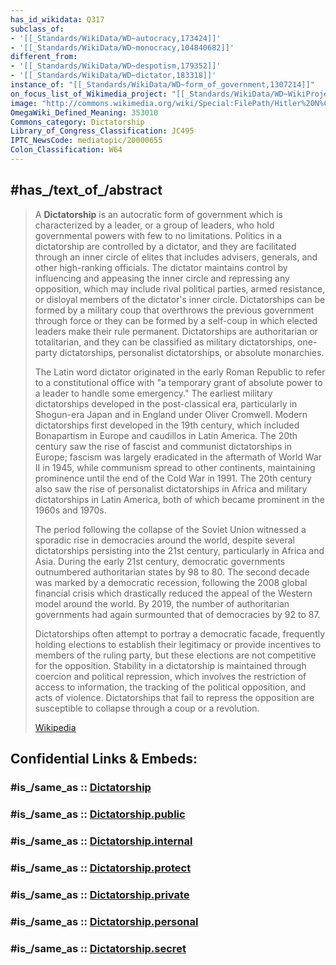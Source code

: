 ```yaml
---
has_id_wikidata: Q317
subclass_of:
- '[[_Standards/WikiData/WD~autocracy,173424]]'
- '[[_Standards/WikiData/WD~monocracy,104840682]]'
different_from:
- '[[_Standards/WikiData/WD~despotism,179352]]'
- '[[_Standards/WikiData/WD~dictator,183318]]'
instance_of: "[[_Standards/WikiData/WD~form_of_government,1307214]]"
on_focus_list_of_Wikimedia_project: "[[_Standards/WikiData/WD~WikiProject_Politics,5492483]]"
image: "http://commons.wikimedia.org/wiki/Special:FilePath/Hitler%20N%C3%BCrnberg%201935.jpg"
OmegaWiki_Defined_Meaning: 353010
Commons_category: Dictatorship
Library_of_Congress_Classification: JC495
IPTC_NewsCode: mediatopic/20000655
Colon_Classification: W64
---
```


## #has_/text_of_/abstract 

> A **Dictatorship** is an autocratic form of government which is characterized by a leader, or a group of leaders, who hold governmental powers with few to no limitations. Politics in a dictatorship are controlled by a dictator, and they are facilitated through an inner circle of elites that includes advisers, generals, and other high-ranking officials. The dictator maintains control by influencing and appeasing the inner circle and repressing any opposition, which may include rival political parties, armed resistance, or disloyal members of the dictator's inner circle. Dictatorships can be formed by a military coup that overthrows the previous government through force or they can be formed by a self-coup in which elected leaders make their rule permanent. Dictatorships are authoritarian or totalitarian, and they can be classified as military dictatorships, one-party dictatorships, personalist dictatorships, or absolute monarchies.
>
> The Latin word dictator originated in the early Roman Republic to refer to a constitutional office with "a temporary grant of absolute power to a leader to handle some emergency." The earliest military dictatorships developed in the post-classical era, particularly in Shogun-era Japan and in England under Oliver Cromwell. Modern dictatorships first developed in the 19th century, which included Bonapartism in Europe and caudillos in Latin America. The 20th century saw the rise of fascist and communist dictatorships in Europe; fascism was largely eradicated in the aftermath of World War II in 1945, while communism spread to other continents, maintaining prominence until the end of the Cold War in 1991. The 20th century also saw the rise of personalist dictatorships in Africa and military dictatorships in Latin America, both of which became prominent in the 1960s and 1970s.
>
> The period following the collapse of the Soviet Union witnessed a sporadic rise in democracies around the world, despite several dictatorships persisting into the 21st century, particularly in Africa and Asia. During the early 21st century, democratic governments outnumbered authoritarian states by 98 to 80. The second decade was marked by a democratic recession, following the 2008 global financial crisis which drastically reduced the appeal of the Western model around the world. By 2019, the number of authoritarian governments had again surmounted that of democracies by 92 to 87.
>
> Dictatorships often attempt to portray a democratic facade, frequently holding elections to establish their legitimacy or provide incentives to members of the ruling party, but these elections are not competitive for the opposition. Stability in a dictatorship is maintained through coercion and political repression, which involves the restriction of access to information, the tracking of the political opposition, and acts of violence. Dictatorships that fail to repress the opposition are susceptible to collapse through a coup or a revolution.
>
> [Wikipedia](https://en.wikipedia.org/wiki/Dictatorship)


## Confidential Links & Embeds: 

### #is_/same_as :: [Dictatorship](/_Standards/Society/Government/Dictatorship.md) 

### #is_/same_as :: [Dictatorship.public](/_public/Society/Government/Dictatorship.public.md) 

### #is_/same_as :: [Dictatorship.internal](/_internal/Society/Government/Dictatorship.internal.md) 

### #is_/same_as :: [Dictatorship.protect](/_protect/Society/Government/Dictatorship.protect.md) 

### #is_/same_as :: [Dictatorship.private](/_private/Society/Government/Dictatorship.private.md) 

### #is_/same_as :: [Dictatorship.personal](/_personal/Society/Government/Dictatorship.personal.md) 

### #is_/same_as :: [Dictatorship.secret](/_secret/Society/Government/Dictatorship.secret.md)

